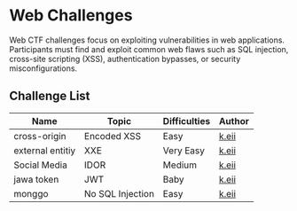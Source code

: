 # Web Challenges

Web CTF challenges focus on exploiting vulnerabilities in web applications. Participants must find and exploit common web flaws such as SQL injection, cross-site scripting (XSS), authentication bypasses, or security misconfigurations.

## Challenge List

| Name   | Topic           | Difficulties | Author |
|--------|-----------------|--------------|--------|
| cross-origin | Encoded XSS         | Easy | [k.eii](https://github.com/jonscafe) |
| external entitiy | XXE         | Very Easy | [k.eii](https://github.com/jonscafe) |
| Social Media | IDOR | Medium | [k.eii](https://github.com/jonscafe) |
| jawa token | JWT | Baby | [k.eii](https://github.com/jonscafe) |
| monggo | No SQL Injection | Easy | [k.eii](https://github.com/jonscafe) |